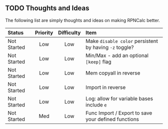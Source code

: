 ## TODO Thoughts and Ideas

The following list are simply thoughts and ideas on making RPNCalc better.

|Status|Priority|Difficulty|Item|
|:-----|:------:|:--------:|:---|
|Not Started|Low|Low|Make `disable color` persistent by having `-z` toggle?|
|Not Started|Low|Low|Min/Max - add an optional `[keep]` flag|
|Not Started|Low|Low|Mem copyall in reverse|
|Not Started|Low|Low|Import in reverse|
|Not Started|Low|Low|Log: allow for variable bases include `e`|
|Not Started|Med|Low|Func Import / Export to save your defined functions|